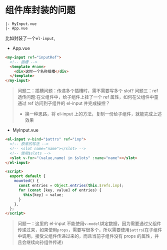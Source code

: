 # 组件库封装的问题

```
|- MyInput.vue
|- App.vue
```

比如封装了一个`el-input`,

- App.vue

```html
<my-input ref="inputRef">
  <!-- 插槽 -->
  <template #name>
    <div>这时一个名称插槽</div>
  </template>
</my-input>
```

> 问题二：插槽问题：传递多个插槽时，需不需要写多个 slot?
> 问题三：ref 透传问题:在父组件中，给子组件上挂了一个 ref 属性，如何在父组件中童通过 ref 访问到子组件的 el-input 并完成操控？
>
> - 换一种思路，将 el-input 上的方法，复制一份给子组件，就能完成上述效果

- MyInput.vue

```html
<el-input v-bind="$attrs" ref="inp">
  <!-- 原来的写法 -->
  <!-- <slot name="name"></slot> -->
  <!-- 使用$slots -->
  <slot v-for="(value,name) in $slots" :name="name"></slot>
</el-input>

<script>
  export default {
    mounted() {
      const entries = Object.entries(this.$refs.inp);
      for (const [key, value] of entries) {
        this[key] = value;
      }
    },
  };
</script>
```

> 问题一：这里的 el-input 不能使用`v-model`绑定数据，因为需要通过父组件传递过来，如果使用`props`，需要写很多个，所以需要使用`$attrs`(在子组件中调用，接受父组件传递过来的，而且当前子组件没有 props 的属性，并且会继续向孙组件传递)
